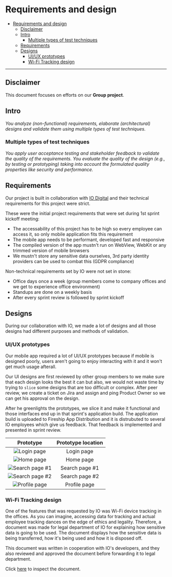 # Requirements and design

- [Requirements and design](#requirements-and-design)
  - [Disclaimer](#disclaimer)
  - [Intro](#intro)
    - [Multiple types of test techniques](#multiple-types-of-test-techniques)
  - [Requirements](#requirements)
  - [Designs](#designs)
    - [UI/UX prototypes](#uiux-prototypes)
    - [Wi-Fi Tracking design](#wi-fi-tracking-design)

---

## Disclaimer

This document focuses on efforts on our **Group project**.

## Intro

*You analyze (non-functional) requirements, elaborate (architectural) designs and validate them using multiple types of test techniques.*

### Multiple types of test techniques

*You apply user acceptance testing and stakeholder feedback to validate the quality of the requirements. You evaluate the quality of the design (e.g., by testing or prototyping) taking into account the formulated quality properties like security and performance.*

## Requirements

Our project is built in collaboration with [IO Digital](https://www.iodigital.com/en) and their technical requirements for this project were strict.


These were the initial project requirements that were set during 1st sprint kickoff meeting: 
- The accessability of this project has to be high so every employee can access it, so only mobile application fits this requirement
- The mobile app needs to be performant, developed fast and responsive
- The compiled version of the app mustn't run on WebView, WebKit or any trimmed version of mobile browsers
- We mustn't store any sensitive data ourselves, 3rd party identity providers can be used to combat this (GDPR compliance)

Non-technical requirements set by IO were not set in stone:

- Office days once a week (group members come to company offices and we get to experience office environment)
- Standups are done on a weekly basis
- After every sprint review is followed by sprint kickoff

## Designs

During our collaboration with IO, we made a lot of designs and all those designs had different purposes and methods of validation.

### UI/UX prototypes

Our mobile app required a lot of UI/UX prototypes because if mobile is designed poorly, users aren't going to enjoy interacting with it and it won't get much usage afterall.

Our UI designs are first reviewed by other group members to we make sure that each design looks the best it can but also, we would not waste time by trying to `slice` some designs that are too difficult or complex. After peer review, we create a ticket on Jira and assign and ping Product Owner so we can get his approval on the design.

After he greenlights the prototypes, we slice it and make it functional and those interfaces end up in that sprint's application build. The application build is uploaded to Fireship App Distribution and it is distrubuted to several IO employees which give us feedback. That feedback is implemented and presented in sprint review.

| Prototype | Prototype location |
|:---:|:---:|
| ![Login page](../images/loginPrototype.png) | Login page |
| ![Home page](../images/homepagePrototype.png) | Home page |
| ![Search page #1](../images/searchPrototype.png) | Search page #1 |
| ![Search page #2](../images/search2Prototype.png) | Search page #2 |
| ![Profile page](../images/profilePrototype.png) | Profile page | 

### Wi-Fi Tracking design

One of the features that was requested by IO was Wi-Fi device tracking in the offices. As you can imagine, accessing data for tracking and actual employee tracking dances on the edge of ethics and legality. Therefore, a document was made for legal department of IO for explaining how sensitive data is going to be used.  The document displays how the sensitive data is being transferred, how it's being used and how it is disposed off.

This document was written in cooperation with IO's developers, and they also reviewed and approved the document before forwarding it to legal department.

Click [here](../Trackio_WiFI_legal.pdf) to inspect the document.
